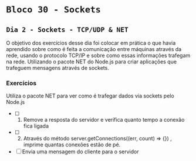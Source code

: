 # `Bloco 30 - Sockets`

## `Dia 2 - Sockets - TCP/UDP & NET`

O objetivo dos exercícios desse dia foi colocar em prática o que havia aprendido sobre como é feita a comunicação entre máquinas através da rede, usando o protocolo TCP/IP e sobre como essas informações trafegam na rede. Utilizando o pacote NET do Node.js para criar aplicações que trafeguem mensagens através de sockets.

### Exercícios

Utiliza o pacote NET para ver como é trafegar dados via sockets pelo Node.js

- [ ] 1. Remove a resposta do servidor e verifica quanto tempo a conexão fica ligada
- [ ] 2. Através do método server.getConnections((err, count) => {}) , imprime quantas conexões estão de pé.
- [ ] Envia uma mensagem do cliente para o servidor

